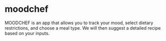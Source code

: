 # moodchef
MOODCHEF is an app that allows you to track your mood, select dietary restrictions, and choose a meal type. We will then suggest a detailed recipe based on your inputs.
